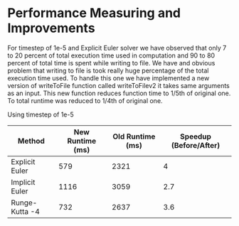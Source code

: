 # Performance Measuring and Improvements


For timestep of 1e-5 and Explicit Euler solver we have observed that only  7 to 20 percent of total execution time used in computation and 90 to 80 percent of total time is spent while writing to file. We have and obvious problem that writing to file is took really huge percentage of the total execution time used. To handle this one we have implemented a new version of writeToFile function called writeToFilev2 it takes same arguments as an input. This new function reduces function time to 1/5th of original one. To total runtime was reduced to 1/4th of original one. 

Using timestep of 1e-5 


|Method         | New Runtime (ms) | Old Runtime (ms)  | Speedup (Before/After) |
|-------------- | ---------------- | --------------  | ----------------------   |
|Explicit Euler  | 579             | 2321            | 4                        |
|Implicit Euler	| 1116            | 3059            | 2.7                      |
|Runge-Kutta -4  | 732             | 2637            | 3.6                      |


